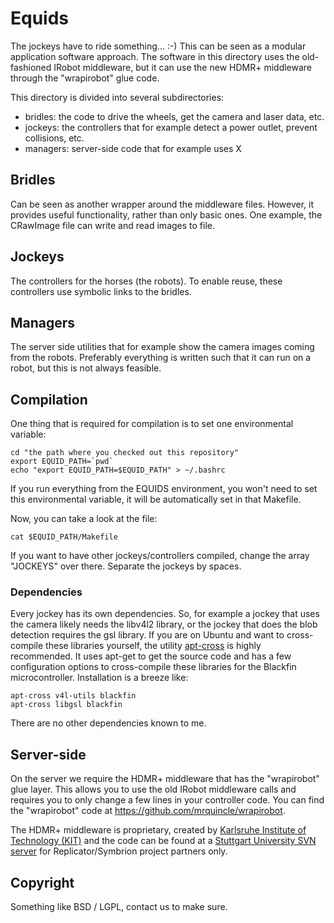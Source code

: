 # Equids

The jockeys have to ride something... :-) This can be seen as a modular application software approach. The software in this directory uses the old-fashioned IRobot middleware, but it can use the new HDMR+ middleware through the "wrapirobot" glue code.

This directory is divided into several subdirectories:

- bridles: the code to drive the wheels, get the camera and laser data, etc.
- jockeys: the controllers that for example detect a power outlet, prevent collisions, etc.
- managers: server-side code that for example uses X

## Bridles

Can be seen as another wrapper around the middleware files. However, it provides useful functionality, rather than only basic ones. One example, the CRawImage file can write and read images to file.

## Jockeys

The controllers for the horses (the robots). To enable reuse, these controllers use symbolic links to the bridles.

## Managers

The server side utilities that for example show the camera images coming from the robots. Preferably everything is written such that it can run on a robot, but this is not always feasible.

## Compilation 

One thing that is required for compilation is to set one environmental variable:

    cd "the path where you checked out this repository"
    export EQUID_PATH=`pwd`
    echo "export EQUID_PATH=$EQUID_PATH" > ~/.bashrc

If you run everything from the EQUIDS environment, you won't need to set this environmental variable, it will be automatically set in that Makefile.

Now, you can take a look at the file:

    cat $EQUID_PATH/Makefile

If you want to have other jockeys/controllers compiled, change the array "JOCKEYS" over there. Separate the jockeys by spaces.

### Dependencies

Every jockey has its own dependencies. So, for example a jockey that uses the camera likely needs the libv4l2 library, or the jockey that does the blob detection requires the gsl library. If you are on Ubuntu and want to cross-compile these libraries yourself, the utility [apt-cross](https://github.com/mrquincle/apt-cross) is highly recommended. It uses apt-get to get the source code and has a few configuration options to cross-compile these libraries for the Blackfin microcontroller. Installation is a breeze like:

    apt-cross v4l-utils blackfin
    apt-cross libgsl blackfin

There are no other dependencies known to me.

## Server-side

On the server we require the HDMR+ middleware that has the "wrapirobot" glue layer. This allows you to use the old IRobot middleware calls and requires you to only change a few lines in your controller code. You can find the "wrapirobot" code at https://github.com/mrquincle/wrapirobot.

The HDMR+ middleware is proprietary, created by [Karlsruhe Institute of Technology (KIT)](http://www.kit.edu/english/) and the code can be found at a [Stuttgart University SVN server](http://ipvs.informatik.uni-stuttgart.de/software/repos/software/HDMR-Plus) for Replicator/Symbrion project partners only.

## Copyright

Something like BSD / LGPL, contact us to make sure.
